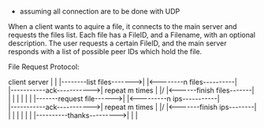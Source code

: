 * assuming all connection are to be done with UDP 

When a client wants to aquire a file, it connects to the main server and requests the files list.
Each file has a FileID, and a Filename, with an optional description.
The user requests a certain FileID, and the main server responds with a list of possible peer IDs which hold the file.

File Request Protocol:

client                      server
   |                          |
   |--------list files------->|
   |<--------n files----------|\
   |-----------ack----------->| repeat m times
   |                          |/
   |<------finish files-------|
   |                          |
   |                          |
   |                          |
   |-------request file------>|
   |<---------n ips-----------|\
   |-----------ack----------->| repeat m times
   |                          |/
   |<-------finish ips--------|
   |                          |
   |                          |
   |                          |
   |----------thanks--------->|
   |                          |